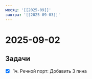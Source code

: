 ```yaml
---
месяц: '[[2025-09]]'
завтра: '[[2025-09-03]]'
---
```


# 2025-09-02

## Задачи

 - [x] 1ч. Речной порт: Добавить 3 пина
